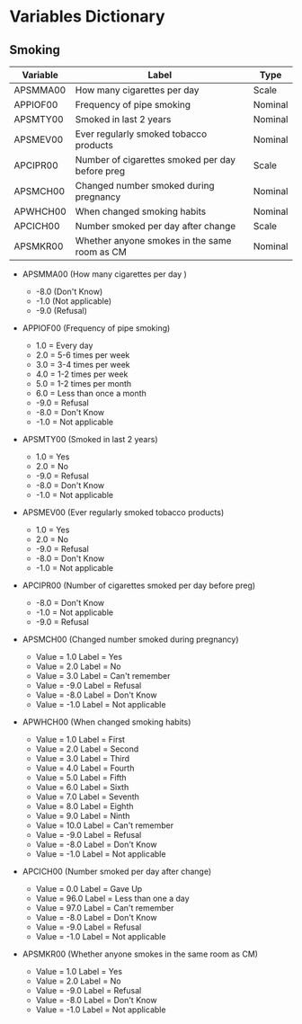 # Variables Dictionary

## Smoking

| Variable  | Label                                           | Type    |
|-----------|-------------------------------------------------|---------|
| APSMMA00  | How many cigarettes per day                     | Scale   |   
| APPIOF00  | Frequency of pipe smoking                       | Nominal |
| APSMTY00  | Smoked in last 2 years                          | Nominal |
| APSMEV00  | Ever regularly smoked tobacco products          | Nominal |
| APCIPR00  | Number of cigarettes smoked per day before preg | Scale   |
| APSMCH00  | Changed number smoked during pregnancy          | Nominal |
| APWHCH00  | When changed smoking habits                     | Nominal |
| APCICH00  | Number smoked per day after change              | Scale   |
| APSMKR00  | Whether anyone smokes in the same room as CM    | Nominal |

* APSMMA00 (How many cigarettes per day )
    * -8.0 (Don't Know)
    * -1.0 (Not applicable)
    * -9.0 (Refusal)

* APPIOF00 (Frequency of pipe smoking)
    * 1.0 = Every day
    * 2.0 = 5-6 times per week 
    * 3.0 = 3-4 times per week 
    * 4.0 = 1-2 times per week 
    * 5.0 = 1-2 times per month 
    * 6.0 = Less than once a month 
    * -9.0 = Refusal 
    * -8.0 = Don't Know 
    * -1.0 = Not applicable

* APSMTY00 (Smoked in last 2 years)
    * 1.0 = Yes 
    * 2.0 = No 
    * -9.0 = Refusal 
    * -8.0 = Don't Know 
    * -1.0 = Not applicable 

* APSMEV00 (Ever regularly smoked tobacco products)
    * 1.0 = Yes
    * 2.0 = No
    * -9.0 = Refusal
    * -8.0 = Don't Know
    * -1.0 = Not applicable

* APCIPR00 (Number of cigarettes smoked per day before preg)
    * -8.0 = Don't Know
    * -1.0 = Not applicable
    * -9.0 = Refusal

* APSMCH00 (Changed number smoked during pregnancy)
    * Value = 1.0 Label = Yes
    * Value = 2.0 Label = No
    * Value = 3.0 Label = Can't remember
    * Value = -9.0 Label = Refusal
    * Value = -8.0 Label = Don't Know
    * Value = -1.0 Label = Not applicable

* APWHCH00 (When changed smoking habits)
    * Value = 1.0 Label = First
    * Value = 2.0 Label = Second
    * Value = 3.0 Label = Third
    * Value = 4.0 Label = Fourth
    * Value = 5.0 Label = Fifth
    * Value = 6.0 Label = Sixth
    * Value = 7.0 Label = Seventh
    * Value = 8.0 Label = Eighth
    * Value = 9.0 Label = Ninth
    * Value = 10.0 Label = Can't remember
    * Value = -9.0 Label = Refusal
    * Value = -8.0 Label = Don't Know
    * Value = -1.0 Label = Not applicable

* APCICH00 (Number smoked per day after change)
    * Value = 0.0 Label = Gave Up
    * Value = 96.0 Label = Less than one a day
    * Value = 97.0 Label = Can't remember
    * Value = -8.0 Label = Don't Know
    * Value = -9.0 Label = Refusal
    * Value = -1.0 Label = Not applicable

* APSMKR00 (Whether anyone smokes in the same room as CM)
    * Value = 1.0 Label = Yes
    * Value = 2.0 Label = No
    * Value = -9.0 Label = Refusal
    * Value = -8.0 Label = Don't Know
    * Value = -1.0 Label = Not applicable
